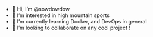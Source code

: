 - 👋 Hi, I’m @sowdowdow
- 👀 I’m interested in high mountain sports
- 🌱 I’m currently learning Docker, and DevOps in general
- 💞️ I’m looking to collaborate on any cool project !

<!---
sowdowdow/sowdowdow is a ✨ special ✨ repository because its `README.md` (this file) appears on your GitHub profile.
You can click the Preview link to take a look at your changes.
--->
